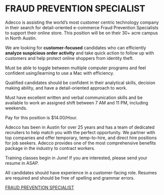 # FRAUD PREVENTION SPECIALIST

Adecco is assisting the world’s most customer centric technology company in their search for detail-oriented e-commerce Fraud Prevention Specialists to support their online store. This position will be on their 30+ acre campus in North Austin.

We are looking for **customer-focused** candidates who can efficiently **analyze suspicious order activity** and take quick action to follow up with customers and help protect online shoppers from identity theft.

Must be able to toggle between multiple computer programs and feel confident using/learning to use a Mac with efficiency.

Qualified candidates should be confident in their analytical skills, decision making ability, and have a detail-oriented approach to work.

Must have excellent written and verbal communication skills and be available to work an assigned shift between 7 AM and 11 PM, including weekends.

Pay for this position is $14.00/Hour.

Adecco has been in Austin for over 25 years and has a team of dedicated recruiters to help match you with the perfect opportunity. We partner with top companies and offer temporary, temp-to-hire, and direct hire positions for job seekers. Adecco provides one of the most comprehensive benefits package in the industry to contract workers.

Training classes begin in June! If you are interested, please send your resume in ASAP.

All candidates should have experience in a customer-facing role. Resumes are required and should be free of spelling and grammar errors.

[FRAUD PREVENTION SPECIALIST](https://www.adeccousa.com/jobs/fraud-prevention-specialist-austin-texas/?ID=US_EN_1_027673_11513897)
